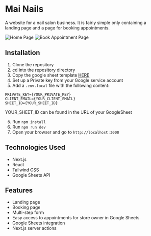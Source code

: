# Mai Nails

A website for a nail salon business. It is fairly simple only containing a landing page and a page for booking appointments.

![Home Page](https://github.com/user-attachments/assets/7d7f7fd7-0b55-4254-900e-44306d644ece)
![Book Appointment Page](https://github.com/user-attachments/assets/1bc034e4-1660-4789-ab59-c5be44a7a7e5)

## Installation

1. Clone the repository
2. cd into the repository directory
3. Copy the google sheet template [HERE](https://docs.google.com/spreadsheets/d/1dYXSfW0Ctu4fEYY96E5C8JQF8UEP8zl0H4jfOmqFP6c/edit?usp=sharing)
4. Set up a Private key from your Google service account
5. Add a `.env.local` file with the following content:

```
PRIVATE_KEY={YOUR_PRIVATE_KEY}
CLIENT_EMAIL={YOUR_CLIENT_EMAIL}
SHEET_ID={YOUR_SHEET_ID}
```

  YOUR_SHEET_ID can be found in the URL of your GoogleSheet

5. Run `npm install`
6. Run `npm run dev`
7. Open your browser and go to `http://localhost:3000`

## Technologies Used

- Next.js
- React
- Tailwind CSS
- Google Sheets API

## Features

- Landing page
- Booking page
- Multi-step form
- Easy access to appointments for store owner in Google Sheets
- Google Sheets integration
- Next.js server actions
